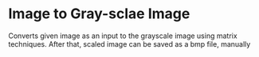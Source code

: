# Image to Gray-sclae Image
Converts given image as an input to the grayscale image using matrix techniques. After that, scaled image can be saved as a bmp file, manually
